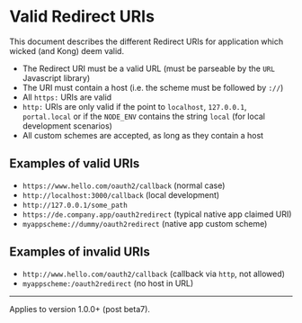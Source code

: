 # Valid Redirect URIs

This document describes the different Redirect URIs for application which wicked (and Kong) deem valid.

* The Redirect URI must be a valid URL (must be parseable by the `URL` Javascript library)
* The URI must contain a host (i.e. the scheme must be followed by `://`)
* All `https:` URIs are valid
* `http:` URIs are only valid if the point to `localhost`, `127.0.0.1`, `portal.local` or if the `NODE_ENV` contains the string `local` (for local development scenarios)
* All custom schemes are accepted, as long as they contain a host

## Examples of valid URIs

* `https://www.hello.com/oauth2/callback` (normal case)
* `http://localhost:3000/callback` (local development)
* `http://127.0.0.1/some_path`
* `https://de.company.app/oauth2redirect` (typical native app claimed URI)
* `myappscheme://dummy/oauth2redirect` (native app custom scheme)

## Examples of invalid URIs

* `http://www.hello.com/oauth2/callback` (callback via `http`, not allowed)
* `myappscheme:/oauth2redirect` (no host in URL)

---
Applies to version 1.0.0+ (post beta7).
